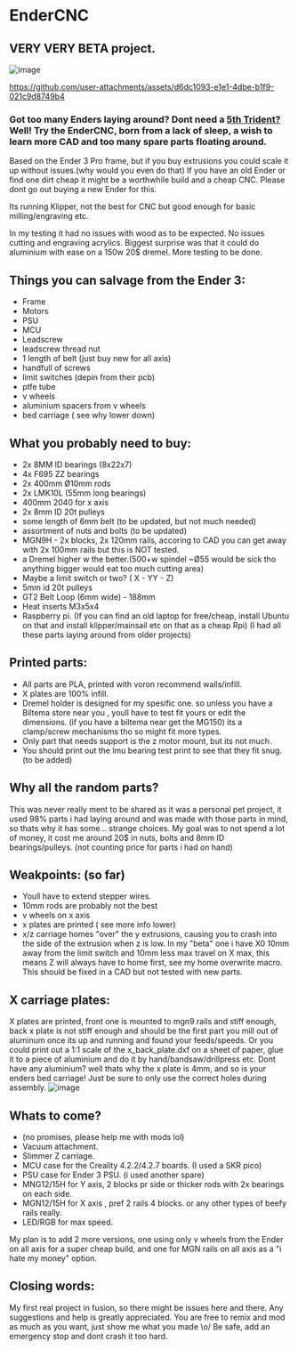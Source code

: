 # EnderCNC

## VERY VERY BETA project.

![image](https://github.com/user-attachments/assets/de257c63-5e4d-4829-91a2-60f41d26e5db)




https://github.com/user-attachments/assets/d6dc1093-e1e1-4dbe-b1f9-021c9d8749b4


### Got too many Enders laying around? Dont need a [5th Trident?](https://github.com/yell3D/Ender3dent) Well! Try the EnderCNC, born from a lack of sleep, a wish to learn more CAD and too many spare parts floating around.

Based on the Ender 3 Pro frame, but if you buy extrusions you could scale it up without issues.(why would you even do that) If you have an old Ender or find one dirt cheap it might be a worthwhile build and a cheap CNC. Please dont go out buying a new Ender for this.

Its running Klipper, not the best for CNC but good enough for basic milling/engraving etc.

In my testing it had no issues with wood as to be expected. No issues cutting and engraving acrylics. Biggest surprise was that it could do aluminium with ease on a 150w 20$ dremel. More testing to be done.

## Things you can salvage from the Ender 3:

* Frame
* Motors
* PSU
* MCU
* Leadscrew
* leadscrew thread nut
* 1 length of belt (just buy new for all axis)
* handfull of screws
* limit switches (depin from their pcb)
* ptfe tube
* v wheels
* aluminium spacers from v wheels
* bed carriage ( see why lower down)


## What you probably need to buy:

* 2x 8MM ID bearings (8x22x7)
* 4x F695 ZZ bearings
* 2x 400mm Ø10mm rods
* 2x LMK10L (55mm long bearings) 
* 400mm 2040 for x axis
* 2x 8mm ID 20t pulleys
* some length of 6mm belt (to be updated, but not much needed)
* assortment of nuts and bolts (to be updated)
* MGN9H - 2x blocks, 2x 120mm rails, accoring to CAD you can get away with 2x 100mm rails but this is NOT tested.  
* a Dremel higher w the better.(500+w spindel ~Ø55 would be sick tho anything bigger would eat too much cutting area)
* Maybe a limit switch or two? ( X - YY - Z)
* 5mm id 20t pulleys
* GT2 Belt Loop (6mm wide) - 188mm
* Heat inserts M3x5x4
* Raspberry pi. (If you can find an old laptop for free/cheap, install Ubuntu on that and install klipper/mainsail etc on that as a cheap Rpi) 
  (I had all these parts laying around from older projects)

## Printed parts:

* All parts are PLA, printed with voron recommend walls/infill. 
* X plates are 100% infill.
* Dremel holder is designed for my spesific one. so unless you have a Biltema store near you , youll have to test fit yours or edit the dimensions. (if you have a biltema near get the MG150) its a clamp/screw mechanisms tho so might fit more types.
* Only part that needs support is the z motor mount, but its not much.
* You should print out the lmu bearing test print to see that they fit snug. (to be added)



## Why all the random parts? 

This was never really ment to be shared as it was a personal pet project, it used 98% parts i had laying around and was made with those parts in mind, so thats why it has some
.. strange choices. My goal was to not spend a lot of money, it cost me around 20$ in nuts, bolts and 8mm ID bearings/pulleys.  (not counting price for parts i had on hand)

## Weakpoints: (so far)

* Youll have to extend stepper wires. 
* 10mm rods are probably not the best
* v wheels on x axis
* x plates are printed ( see more info lower)
* x/z carriage homes "over" the y extrusions, causing you to crash into the side of the extrusion when z is low. In my "beta" one i have X0 10mm away from the limit switch and 10mm less max travel on X max, this means Z will always have to home first, see my home overwrite macro. This should be fixed in a CAD but not tested with new parts. 

## X carriage plates: 

X plates are printed, front one is mounted to mgn9 rails and stiff enough, back x plate is not stiff enough and should be the first part you mill out of aluminum once its up and running and found your feeds/speeds. Or you could print out a 1:1 scale of the x_back_plate.dxf on a sheet of paper, glue it to a piece of aluminium and do it by hand/bandsaw/drillpress etc.
Dont have any aluminium? well thats why the x plate is 4mm, and so is your enders bed carriage! Just be sure to only use the correct holes during assembly. 
![image](https://github.com/user-attachments/assets/c4f19946-c595-4232-bdd7-9e3ad63d106a)



## Whats to come?
* (no promises, please help me with mods lol) 
* Vacuum attachment.
* Slimmer Z carriage.
* MCU case for the Creality 4.2.2/4.2.7 boards. (I used a SKR pico)
* PSU case for Ender 3 PSU. (i used another spare)
* MNG12/15H for Y axis, 2 blocks pr side or thicker rods with 2x bearings on each side.
* MGN12/15H for X axis , pref 2 rails 4 blocks.
or any other types of beefy rails really.
* LED/RGB for max speed.


My plan is to add 2 more versions, one using only v wheels from the Ender on all axis for a super cheap build, and one for MGN rails on all axis as a "i hate my money" option. 


## Closing words:

My first real project in fusion, so there might be issues here and there. Any suggestions and help is greatly appreciated. You are free to remix and mod as much as you want, just show me what you made \o/ Be safe, add an emergency stop and dont crash it too hard.
